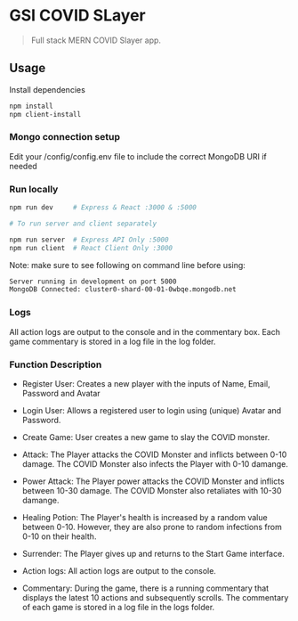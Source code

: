 # GSI COVID SLayer

> Full stack MERN COVID Slayer app.

## Usage

Install dependencies

```bash
npm install
npm client-install
```

### Mongo connection setup

Edit your /config/config.env file to include the correct MongoDB URI if needed

### Run locally

```bash
npm run dev     # Express & React :3000 & :5000

# To run server and client separately

npm run server  # Express API Only :5000
npm run client  # React Client Only :3000
```

Note: make sure to see following on command line before using:

```bash
Server running in development on port 5000
MongoDB Connected: cluster0-shard-00-01-0wbqe.mongodb.net
```

### Logs

All action logs are output to the console and in the commentary box.
Each game commentary is stored in a log file in the log folder.

### Function Description

- Register User:
  Creates a new player with the inputs of Name, Email, Password and Avatar

- Login User:
  Allows a registered user to login using (unique) Avatar and Password.

- Create Game:
  User creates a new game to slay the COVID monster.

- Attack:
  The Player attacks the COVID Monster and inflicts between 0-10 damage.
  The COVID Monster also infects the Player with 0-10 damange.

- Power Attack:
  The Player power attacks the COVID Monster and inflicts between 10-30 damage.
  The COVID Monster also retaliates with 10-30 damange.

- Healing Potion:
  The Player's health is increased by a random value between 0-10. However, they are also prone to random infections from 0-10 on their health.

- Surrender:
  The Player gives up and returns to the Start Game interface.

- Action logs:
  All action logs are output to the console.

- Commentary:
  During the game, there is a running commentary that displays the latest 10 actions and subsequently scrolls. The commentary of each game is stored in a log file in the logs folder.
